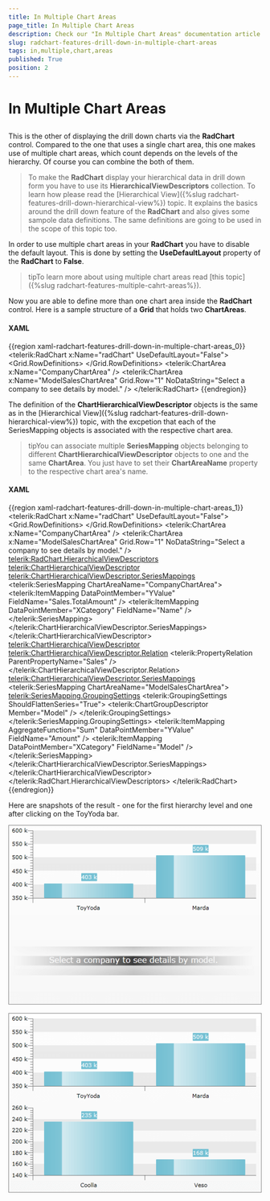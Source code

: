 ```yaml
---
title: In Multiple Chart Areas
page_title: In Multiple Chart Areas
description: Check our "In Multiple Chart Areas" documentation article for the RadChart WPF control.
slug: radchart-features-drill-down-in-multiple-chart-areas
tags: in,multiple,chart,areas
published: True
position: 2
---
```


# In Multiple Chart Areas



## 

This is the other of displaying the drill down charts via the __RadChart__ control. Compared to the one that uses a single chart area, this one makes use of multiple chart areas, which count depends on the levels of the hierarchy. Of course you can combine the both of them.

>To make the __RadChart__ display your hierarchical data in drill down form you have to use its __HierarchicalViewDescriptors__ collection. To learn how please read the [Hierarchical View]({%slug radchart-features-drill-down-hierarchical-view%}) topic. It explains the basics around the drill down feature of the __RadChart__ and also gives some sampole data definitions. The same definitions are going to be used in the scope of this topic too.

In order to use multiple chart areas in your __RadChart__ you have to disable the default layout. This is done by setting the __UseDefaultLayout__ property of the __RadChart__ to __False__.

>tipTo learn more about using multiple chart areas read [this topic]({%slug radchart-features-multiple-cahrt-areas%}).

Now you are able to define more than one chart area inside the __RadChart__ control. Here is a sample structure of a __Grid__ that holds two __ChartAreas__.

#### __XAML__

{{region xaml-radchart-features-drill-down-in-multiple-chart-areas_0}}
	<telerik:RadChart x:Name="radChart" UseDefaultLayout="False">
	    <Grid>
	        <Grid.RowDefinitions>
	            <RowDefinition Height="*" />
	            <RowDefinition Height="*" />
	        </Grid.RowDefinitions>
	        <telerik:ChartArea x:Name="CompanyChartArea" />
	        <telerik:ChartArea x:Name="ModelSalesChartArea"
	                           Grid.Row="1"
	                           NoDataString="Select a company to see details by model." />
	    </Grid>
	</telerik:RadChart>
{{endregion}}



The definition of the __ChartHierarchicalViewDescriptor__ objects is the same as in the [Hierarchical View]({%slug radchart-features-drill-down-hierarchical-view%}) topic, with the excpetion that each of the SeriesMapping objects is associated with the respective chart area.

>tipYou can associate multiple __SeriesMapping__ objects belonging to different __ChartHierarchicalViewDescriptor__ objects to one and the same __ChartArea__. You just have to set their __ChartAreaName__ property to the respective chart area's name.

#### __XAML__

{{region xaml-radchart-features-drill-down-in-multiple-chart-areas_1}}
	<telerik:RadChart x:Name="radChart" UseDefaultLayout="False">
	    <Grid>
	        <Grid.RowDefinitions>
	            <RowDefinition Height="*" />
	            <RowDefinition Height="*" />
	        </Grid.RowDefinitions>
	        <telerik:ChartArea x:Name="CompanyChartArea" />
	        <telerik:ChartArea x:Name="ModelSalesChartArea"
	                           Grid.Row="1"
	                           NoDataString="Select a company to see details by model." />
	    </Grid>
	    <telerik:RadChart.HierarchicalViewDescriptors>
	        <telerik:ChartHierarchicalViewDescriptor>
	            <telerik:ChartHierarchicalViewDescriptor.SeriesMappings>
	                <telerik:SeriesMapping ChartAreaName="CompanyChartArea">
	                    <telerik:ItemMapping DataPointMember="YValue" FieldName="Sales.TotalAmount" />
	                    <telerik:ItemMapping DataPointMember="XCategory" FieldName="Name" />
	                </telerik:SeriesMapping>
	            </telerik:ChartHierarchicalViewDescriptor.SeriesMappings>
	        </telerik:ChartHierarchicalViewDescriptor>
	        <telerik:ChartHierarchicalViewDescriptor>
	            <telerik:ChartHierarchicalViewDescriptor.Relation>
	                <telerik:PropertyRelation ParentPropertyName="Sales" />
	            </telerik:ChartHierarchicalViewDescriptor.Relation>
	            <telerik:ChartHierarchicalViewDescriptor.SeriesMappings>
	                <telerik:SeriesMapping ChartAreaName="ModelSalesChartArea">
	                    <telerik:SeriesMapping.GroupingSettings>
	                        <telerik:GroupingSettings ShouldFlattenSeries="True">
	                            <telerik:ChartGroupDescriptor Member="Model" />
	                        </telerik:GroupingSettings>
	                    </telerik:SeriesMapping.GroupingSettings>
	                    <telerik:ItemMapping AggregateFunction="Sum"
	                                         DataPointMember="YValue"
	                                         FieldName="Amount" />
	                    <telerik:ItemMapping DataPointMember="XCategory" FieldName="Model" />
	                </telerik:SeriesMapping>
	            </telerik:ChartHierarchicalViewDescriptor.SeriesMappings>
	        </telerik:ChartHierarchicalViewDescriptor>
	    </telerik:RadChart.HierarchicalViewDescriptors>
	</telerik:RadChart>
{{endregion}}



Here are snapshots of the result - one for the first hierarchy level and one after clicking on the ToyYoda bar.

![](images/RadChart_Features_DrillDown_MultipleChartArea_01.png)

![](images/RadChart_Features_DrillDown_MultipleChartArea_02.png)
